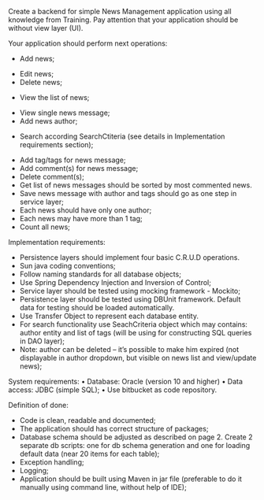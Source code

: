 Create a backend for simple News Management application using all knowledge from 
Training. Pay attention that your application should be without view layer (UI).

Your application should perform next operations:
+ Add news;
- Edit news;
- Delete news;
+ View the list of news;
- View single news message;
- Add news author;
+ Search according SearchCtiteria (see details in Implementation requirements section);
- Add tag/tags for news message;
- Add comment(s) for news message;
- Delete comment(s);
- Get list of news messages should be sorted by most commented news.
- Save news message with author and tags should go as one step in service layer;
- Each news should have only one author;
- Each news may  have more than 1 tag;
- Count all news;

Implementation requirements:
- Persistence layers should implement four basic C.R.U.D operations.
- Sun java coding conventions;
- Follow naming standards for all database objects;
- Use Spring Dependency  Injection and Inversion of Control;
- Service layer should be tested using mocking framework - Mockito;
- Persistence layer should be tested using DBUnit framework. Default data for testing should be loaded automatically.
- Use Transfer Object to represent each database entity.
- For search functionality use SeachCriteria object which may contains: author entity and list of tags (will be using for constructing SQL queries in DAO layer);
- Note: author can be deleted – it’s possible to make him expired (not displayable in author dropdown, but visible on news list and view/update news);

System requirements:
• Database: Oracle (version 10 and higher)
• Data access: JDBC (simple SQL);
• Use bitbucket as code repository.

Definition of done:
- Code is clean, readable and documented;
- The application should has correct structure of packages; 
- Database schema should be adjusted as described on page 2. Create 2 separate db scripts: one for db schema generation and one for loading default data (near 20 items for each table);
- Exception handling;
- Logging;
- Application should be built using Maven in jar file (preferable to do it manually using command line, without help of IDE);

